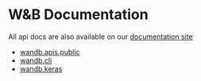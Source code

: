 # W&B Documentation

All api docs are also available on our [documentation site](https://docs.wandb.com)

- [wandb.apis.public](docs/markdown/wandb_api.md)
- [wandb.cli](docs/markdown/cli.md)
- [wandb.keras](docs/markdown/keras.md)
